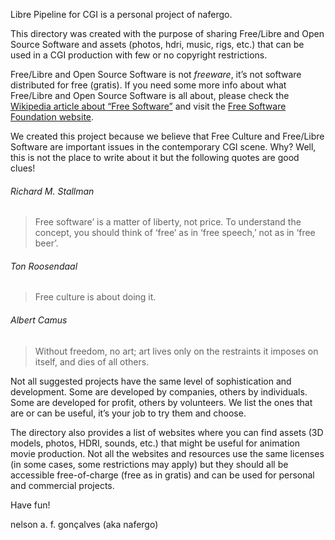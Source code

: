 Libre Pipeline for CGI is a personal project of nafergo.

This directory was created with the purpose of sharing Free/Libre and Open Source Software and assets (photos, hdri, music, rigs, etc.) that can be used in a CGI production with few or no copyright restrictions.

Free/Libre and Open Source Software is not _freeware_, it’s not software distributed for free (gratis). If you need some more info about what Free/Libre and Open Source Software is all about, please check the [Wikipedia article about “Free Software”](http://en.wikipedia.org/wiki/Free_software) and visit the [Free Software Foundation website](http://www.fsf.org/).

We created this project because we believe that Free Culture and Free/Libre Software are important issues in the contemporary CGI scene. Why? Well, this is not the place to write about it but the following quotes are good clues!

###### Richard M. Stallman
> Free software’ is a matter of liberty, not price. To understand the concept, you should think of ‘free’ as in ‘free speech,’ not as in ‘free beer’.


###### Ton Roosendaal
> Free culture is about doing it.



###### Albert Camus
> Without freedom, no art; art lives only on the restraints it imposes on itself, and dies of all others.




Not all suggested projects have the same level of sophistication and development. Some are developed by companies, others by individuals. Some are developed for profit, others by volunteers. We list the ones that are or can be useful, it’s your job to try them and choose.

The directory also provides a list of websites where you can find assets (3D models, photos, HDRI, sounds, etc.) that might be useful for animation movie production. Not all the websites and resources use the same licenses (in some cases, some restrictions may apply) but they should all be accessible free-of-charge (free as in gratis) and can be used for personal and commercial projects.

Have fun!

nelson a. f. gonçalves (aka nafergo)

